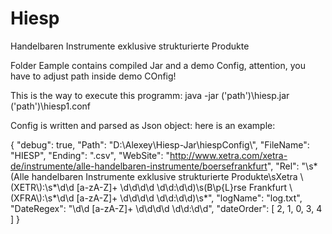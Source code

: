 # Hiesp
Handelbaren Instrumente exklusive strukturierte Produkte

Folder Eample contains compiled Jar and a demo Config,
attention, you have to adjust path inside demo COnfig!

This is the way to execute this programm:
java -jar ('path')\hiesp.jar ('path')\hiesp1.conf

Config is written and parsed as Json object: here is an example:

{
  "debug": true,
  "Path": "D:\\Alexey\\Hiesp-Jar\\hiespConfig\\",
  "FileName": "HIESP",
  "Ending": ".csv",
  "WebSite": "http://www.xetra.com/xetra-de/instrumente/alle-handelbaren-instrumente/boersefrankfurt",
  "Rel": "\\s*(Alle handelbaren Instrumente exklusive strukturierte Produkte\\sXetra \\(XETR\\):\\s*\\d\\d [a-zA-Z]+ \\d\\d\\d\\d \\d\\d:\\d\\d)\\s(B\\p{L}rse Frankfurt \\(XFRA\\):\\s*\\d\\d [a-zA-Z]+ \\d\\d\\d\\d \\d\\d:\\d\\d)\s*",
  "logName": "log.txt",
  "DateRegex": "\\d\\d [a-zA-Z]+ \\d\\d\\d\\d \\d\\d:\\d\\d",
  "dateOrder": [
    2,
    1,
    0,
    3,
    4
  ]
}

